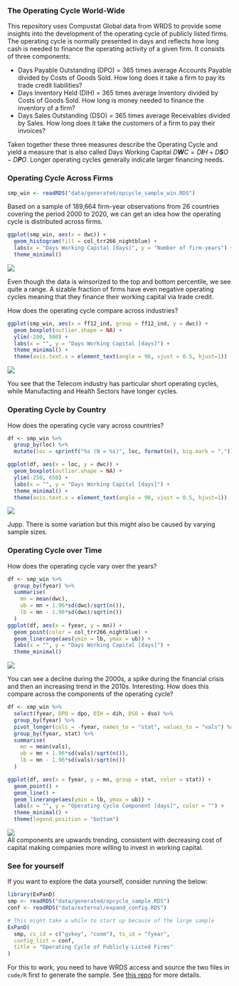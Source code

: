 
### The Operating Cycle World-Wide

This repository uses Compustat Global data from WRDS to provide some
insights into the development of the operating cycle of publicly listed
firms. The operating cycle is normally presented in days and reflects
how long cash is needed to finance the operating activity of a given
firm. It consists of three components:

-   Days Payable Outstanding (DPO) = 365 times average Accounts Payable
    divided by Costs of Goods Sold. How long does it take a firm to pay
    its trade credit liabilities?
-   Days Inventory Held (DIH) = 365 times average Inventory divided by
    Costs of Goods Sold. How long is money needed to finance the
    inventory of a firm?
-   Days Sales Outstanding (DSO) = 365 times average Receivables divided
    by Sales. How long does it take the customers of a firm to pay their
    invoices?

Taken together these three measures describe the Operating Cycle and
yield a measure that is also called Days Working Capital
*D**W**C* = *D**I**H* + *D**S**O* − *D**P**O*. Longer operating cycles
generally indicate larger financing needs.

### Operating Cycle Across Firms

``` r
smp_win <- readRDS("data/generated/opcycle_sample_win.RDS")
```

Based on a sample of 189,664 firm-year observations from 26 countries
covering the period 2000 to 2020, we can get an idea how the operating
cycle is distributed across firms.

``` r
ggplot(smp_win, aes(x = dwc)) + 
  geom_histogram(fill = col_trr266_nightblue) +
  labs(x = "Days Working Capital [days]", y = "Number of firm-years") +
  theme_minimal()
```

<img src="README_files/figure-gfm/Hist-1.png" style="display: block; margin: auto;" />

Even though the data is winsorized to the top and bottom percentile, we
see quite a range. A sizable fraction of firms have even negative
operating cycles meaning that they finance their working capital via
trade credit.

How does the operating cycle compare across industries?

``` r
ggplot(smp_win, aes(x = ff12_ind, group = ff12_ind, y = dwc)) + 
  geom_boxplot(outlier.shape = NA) +
  ylim(-200, 500) + 
  labs(x = "", y = "Days Working Capital [days]") + 
  theme_minimal() +
  theme(axis.text.x = element_text(angle = 90, vjust = 0.5, hjust=1))
```

<img src="README_files/figure-gfm/Industries-1.png" style="display: block; margin: auto;" />

You see that the Telecom industry has particular short operating cycles,
while Manufacting and Health Sectors have longer cycles.

### Operating Cycle by Country

How does the operating cycle vary across countries?

``` r
df <- smp_win %>%
  group_by(loc) %>%
  mutate(loc = sprintf("%s (N = %s)", loc, format(n(), big.mark = ",")))

ggplot(df, aes(x = loc, y = dwc)) + 
  geom_boxplot(outlier.shape = NA) +
  ylim(-250, 650) + 
  labs(x = "", y = "Days Working Capital [days]") + 
  theme_minimal() +
  theme(axis.text.x = element_text(angle = 90, vjust = 0.5, hjust=1))
```

<img src="README_files/figure-gfm/Countries-1.png" style="display: block; margin: auto;" />

Jupp. There is some variation but this might also be caused by varying
sample sizes.

### Operating Cycle over Time

How does the operating cycle vary over the years?

``` r
df <- smp_win %>%
  group_by(fyear) %>%
  summarise(
    mn = mean(dwc),
    ub = mn + 1.96*sd(dwc)/sqrt(n()),
    lb = mn - 1.96*sd(dwc)/sqrt(n())
  )
ggplot(df, aes(x = fyear, y = mn)) + 
  geom_point(color = col_trr266_nightblue) + 
  geom_linerange(aes(ymin = lb, ymax = ub)) +
  labs(x = "", y = "Days Working Capital [days]") + 
  theme_minimal() 
```

<img src="README_files/figure-gfm/OCYears-1.png" style="display: block; margin: auto;" />

You can see a decline during the 2000s, a spike during the financial
crisis and then an increasing trend in the 2010s. Interesting. How does
this compare across the components of the operating cycle?

``` r
df <- smp_win %>%
  select(fyear, DPO = dpo, DIH = dih, DSO = dso) %>%
  group_by(fyear) %>%
  pivot_longer(cols = -fyear, names_to = "stat", values_to = "vals") %>%
  group_by(fyear, stat) %>%
  summarise(
    mn = mean(vals),
    ub = mn + 1.96*sd(vals)/sqrt(n()),
    lb = mn - 1.96*sd(vals)/sqrt(n())
  )

ggplot(df, aes(x = fyear, y = mn, group = stat, color = stat)) + 
  geom_point() + 
  geom_line() + 
  geom_linerange(aes(ymin = lb, ymax = ub)) +
  labs(x = "", y = "Operating Cycle Component [days]", color = "") + 
  theme_minimal() +
  theme(legend.position = "bottom")
```

<img src="README_files/figure-gfm/ComponentYears-1.png" style="display: block; margin: auto;" />
All components are upwards trending, consistent with decreasing cost of
capital making companies more willing to invest in working capital.

### See for yourself

If you want to explore the data yourself, consider running the below:

``` r
library(ExPanD)
smp <- readRDS("data/generated/opcycle_sample.RDS")
conf <- readRDS("data/external/expand_config.RDS")

# This might take a while to start up because of the large sample
ExPanD(
  smp, cs_id = c("gvkey", "conm"), ts_id = "fyear",
  config_list = conf,
  title = "Operating Cycle of Publicly-Listed Firms"
)
```

For this to work, you need to have WRDS access and source the two files
in `code/R` first to generate the sample. See [this
repo](https://github.com/trr266/treat) for more details.
